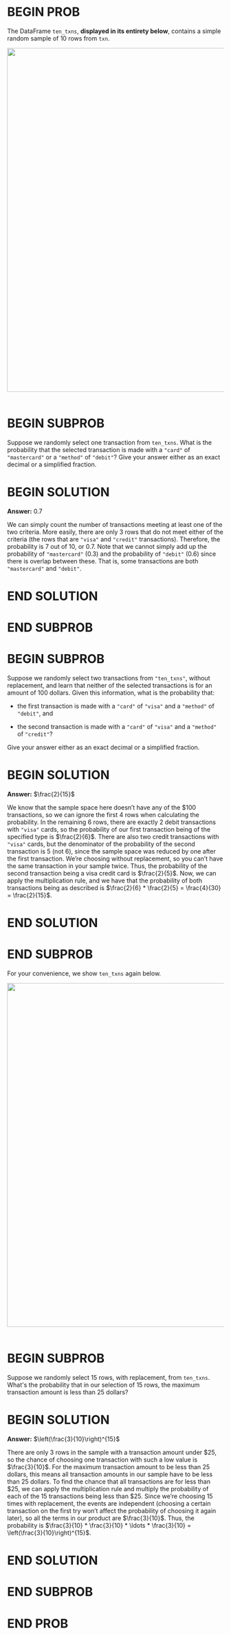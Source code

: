 # BEGIN PROB

The DataFrame `ten_txns`, **displayed in its entirety below**, contains
a simple random sample of 10 rows from `txn`.


<center><img src='../assets/images/fa23-final/ten_txns.png' width=800></center>
<br>

# BEGIN SUBPROB

Suppose we randomly select one transaction from `ten_txns`. What is the
probability that the selected transaction is made with a `"card"` of
`"mastercard"` or a `"method"` of `"debit"`? Give your answer either as
an exact decimal or a simplified fraction.

# BEGIN SOLUTION
**Answer:** 0.7

We can simply count the number of transactions meeting at least one of the two criteria. More easily, there are only 3 rows that do not meet either of the criteria (the rows that are `"visa"` and `"credit"` transactions). Therefore, the probability is 7 out of 10, or 0.7. Note that we cannot simply add up the probability of `"mastercard"` (0.3) and the probability of `"debit"` (0.6) since there is overlap between these. That is, some transactions are both `"mastercard"` and `"debit"`.

# END SOLUTION

# END SUBPROB

# BEGIN SUBPROB

Suppose we randomly select two transactions from `"ten_txns"`, without
replacement, and learn that neither of the selected transactions is for
an amount of 100 dollars. Given this information, what is the
probability that:

-   the first transaction is made with a `"card"` of `"visa"` and a
    `"method"` of `"debit"`, and

-   the second transaction is made with a `"card"` of `"visa"` and a
    `"method"` of `"credit"`?

Give your answer either as an exact decimal or a simplified fraction.

# BEGIN SOLUTION
**Answer:** $\frac{2}{15}$

We know that the sample space here doesn’t have any of the \$100 transactions, so we can ignore the first 4 rows when calculating the probability. In the remaining 6 rows, there are exactly 2 debit transactions with `"visa"` cards, so the probability of our first transaction being of the specified type is $\frac{2}{6}$. There are also two credit transactions with `"visa"` cards, but the denominator of the probability of the second transaction is 5 (not 6), since the sample space was reduced by one after the first transaction. We’re choosing without replacement, so you can’t have the same transaction in your sample twice. Thus, the probability of the second transaction being a visa credit card is $\frac{2}{5}$. Now, we can apply the multiplication rule, and we have that the probability of both transactions being as described is $\frac{2}{6} * \frac{2}{5} = \frac{4}{30} = \frac{2}{15}$.

# END SOLUTION

# END SUBPROB

For your convenience, we show `ten_txns` again below.

<center><img src='../assets/images/fa23-final/ten_txns.png' width=800></center>
<br>

# BEGIN SUBPROB

Suppose we randomly select 15 rows, with replacement, from `ten_txns`.
What's the probability that in our selection of 15 rows, the maximum
transaction amount is less than 25 dollars?

# BEGIN SOLUTION
**Answer:** $\left(\frac{3}{10}\right)^{15}$

There are only 3 rows in the sample with a transaction amount under \$25, so the chance of choosing one transaction with such a low value is $\frac{3}{10}$. For the maximum transaction amount to be less than 25 dollars, this means all transaction amounts in our sample have to be less than 25 dollars. To find the chance that all transactions are for less than \$25, we can apply the multiplication rule and multiply the probability of each of the 15 transactions being less than \$25. Since we’re choosing 15 times with replacement, the events are independent (choosing a certain transaction on the first try won’t affect the probability of choosing it again later), so all the terms in our product are $\frac{3}{10}$. Thus, the probability is $\frac{3}{10} * \frac{3}{10} * \ldots * \frac{3}{10} = \left(\frac{3}{10}\right)^{15}$.


# END SOLUTION

# END SUBPROB

# END PROB